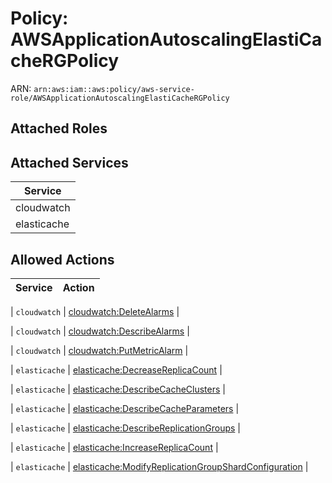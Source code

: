 # Policy: AWSApplicationAutoscalingElastiCacheRGPolicy

ARN: `arn:aws:iam::aws:policy/aws-service-role/AWSApplicationAutoscalingElastiCacheRGPolicy`

## Attached Roles

## Attached Services

| Service |
|---------|
| cloudwatch |
| elasticache |

## Allowed Actions

| Service | Action |
|:-------:|--------|

| `cloudwatch` | [cloudwatch:DeleteAlarms](../actions.md#cloudwatch:deletealarms) |

| `cloudwatch` | [cloudwatch:DescribeAlarms](../actions.md#cloudwatch:describealarms) |

| `cloudwatch` | [cloudwatch:PutMetricAlarm](../actions.md#cloudwatch:putmetricalarm) |

| `elasticache` | [elasticache:DecreaseReplicaCount](../actions.md#elasticache:decreasereplicacount) |

| `elasticache` | [elasticache:DescribeCacheClusters](../actions.md#elasticache:describecacheclusters) |

| `elasticache` | [elasticache:DescribeCacheParameters](../actions.md#elasticache:describecacheparameters) |

| `elasticache` | [elasticache:DescribeReplicationGroups](../actions.md#elasticache:describereplicationgroups) |

| `elasticache` | [elasticache:IncreaseReplicaCount](../actions.md#elasticache:increasereplicacount) |

| `elasticache` | [elasticache:ModifyReplicationGroupShardConfiguration](../actions.md#elasticache:modifyreplicationgroupshardconfiguration) |
